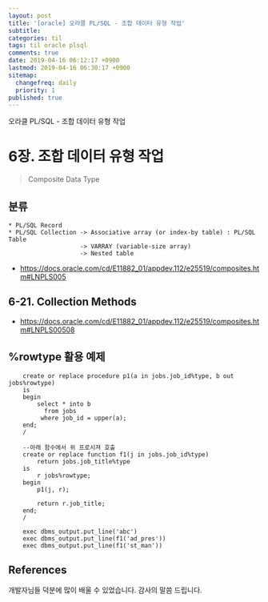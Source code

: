 ```yaml
---
layout: post
title: '[oracle] 오라클 PL/SQL - 조합 데이터 유형 작업'
subtitle: 
categories: til
tags: til oracle plsql
comments: true
date: 2019-04-16 06:12:17 +0900
lastmod: 2019-04-16 06:30:17 +0900
sitemap:
  changefreq: daily
  priority: 1
published: true
---
```


오라클 PL/SQL - 조합 데이터 유형 작업<br />

# 6장. 조합 데이터 유형 작업
> Composite Data Type

## 분류
    * PL/SQL Record
    * PL/SQL Collection -> Associative array (or index-by table) : PL/SQL Table
                        -> VARRAY (variable-size array)
                        -> Nested table
* https://docs.oracle.com/cd/E11882_01/appdev.112/e25519/composites.htm#LNPLS005

## 6-21. Collection Methods
* https://docs.oracle.com/cd/E11882_01/appdev.112/e25519/composites.htm#LNPLS00508

## %rowtype 활용 예제
```
    create or replace procedure p1(a in jobs.job_id%type, b out jobs%rowtype)
    is
    begin
        select * into b
          from jobs
         where job_id = upper(a);
    end;
    /
    
    --아래 함수에서 위 프로시져 호출
    create or replace function f1(j in jobs.job_id%type)
        return jobs.job_title%type
    is
        r jobs%rowtype;
    begin
        p1(j, r);
        
        return r.job_title;
    end;
    /
    
    exec dbms_output.put_line('abc')
    exec dbms_output.put_line(f1('ad_pres'))
    exec dbms_output.put_line(f1('st_man'))
```

## References
개발자님들 덕분에 많이 배울 수 있었습니다. 감사의 말씀 드립니다.<br/>
